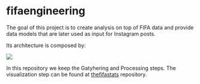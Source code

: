 # fifaengineering

The goal of this project is to create analysis on top of FIFA data and provide data models that are later used as input for Instagram posts.

Its architecture is composed by:

<img src="https://iili.io/2fd94a.png"/>

In this repository we keep the Gatyhering and Processing steps. The visualization step can be found at [thefifastats](https://github.com/agessner/thefifastats) repository.
